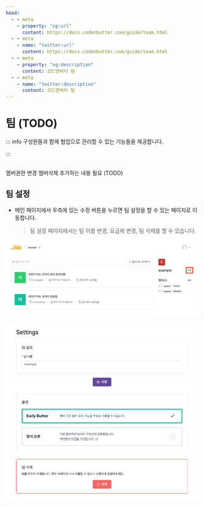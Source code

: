 ```yaml
---
head:
  - - meta
    - property: "og:url"
      content: https://docs.codenbutter.com/guide/team.html
  - - meta
    - name: "twitter:url"
      content: https://docs.codenbutter.com/guide/team.html
  - - meta
    - property: "og:description"
      content: 코드앤버터 팀
  - - meta
    - name: "twitter:description"
      content: 코드앤버터 팀
---
```


# 팀 (TODO)

::: info
구성원들과 함께 협업으로 관리할 수 있는 기능들을 제공합니다.

:::

<br/>
멤버권한 변경 멤버삭제 추가하는 내용 필요 (TODO)

## 팀 설정

- 메인 페이지에서 우측에 있는 수정 버튼을 누르면 팀 설정을 할 수 있는 페이지로 이동합니다.
  > 팀 설정 페이지에서는 팀 이름 변경, 요금제 변경, 팀 삭제를 할 수 있습니다.

![팀 설정](./imgs/team/section_1.png)

![팀 설정](./imgs/team/section_2.png)
